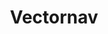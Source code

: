 ---
title: Vectornav
description: VectorNav Technologies is the leading innovator and manufacturer of embedded navigation solutions.
image_path: ../images/sponsors/1.jpeg
level: Platinum
---